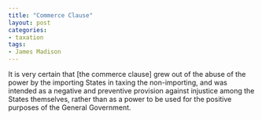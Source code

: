 ```yaml
---
title: "Commerce Clause"
layout: post
categories:
- taxation
tags:
- James Madison
---
```


It is very certain that [the commerce clause] grew out of the abuse of the power by the importing States in taxing the non-importing, and was intended as a negative and preventive provision against injustice among the States themselves, rather than as a power to be used for the positive purposes of the General Government.
